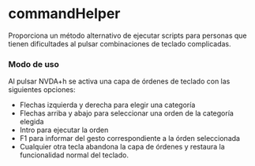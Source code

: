 # commandHelper

Proporciona un método alternativo de ejecutar scripts para personas que tienen dificultades al pulsar combinaciones de teclado complicadas.

### Modo de uso

Al pulsar NVDA+h se activa una capa de órdenes de teclado con las siguientes opciones:

* Flechas izquierda y derecha para elegir una categoría
* Flechas arriba y abajo para seleccionar una orden de la categoría elegida
* Intro para ejecutar la orden
* F1 para informar del gesto correspondiente a la órden seleccionada
* Cualquier otra tecla abandona la capa de órdenes y restaura la funcionalidad normal del teclado.